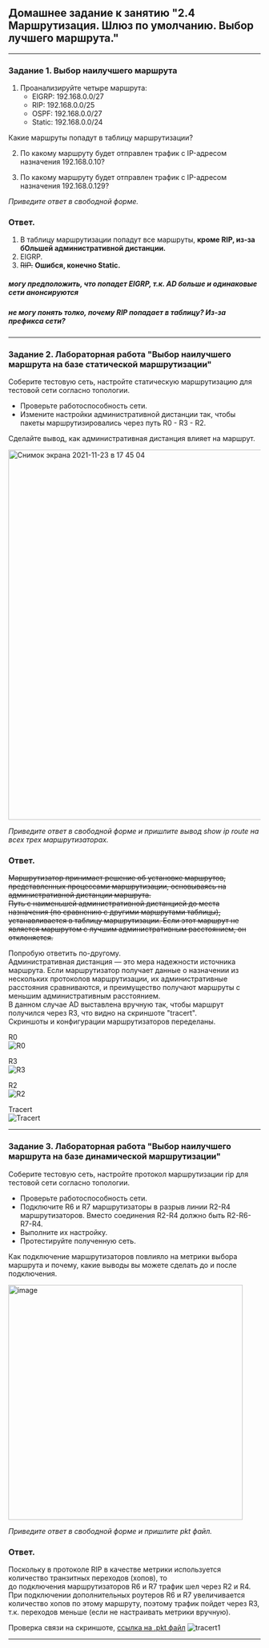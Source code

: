 ## Домашнее задание к занятию "2.4	Маршрутизация. Шлюз по умолчанию.  Выбор лучшего маршрута."  

---

### Задание 1. Выбор наилучшего маршрута

1. Проанализируйте четыре маршрута:   
   - EIGRP: 192.168.0.0/27   
   - RIP: 192.168.0.0/25     
   - OSPF: 192.168.0.0/27      
   - Static: 192.168.0.0/24   
     
Какие маршруты попадут в таблицу маршрутизации?

2. По какому маршруту будет отправлен трафик с IP-адресом назначения 192.168.0.10?

3. По какому маршруту будет отправлен трафик с IP-адресом назначения 192.168.0.129?

*Приведите ответ в свободной форме.*

### Ответ.  

1. В таблицу маршрутизации попадут все маршруты, **кроме RIP, из-за бОльшей административной дистанции.**     
2. EIGRP.  
3. ~~RIP.~~  **Ошибся, конечно Static.**   

##### могу предположить, что попадет EIGRP, т.к. AD больше и одинаковые сети анонсируются   
##### не могу понять толко, почему RIP попадает в таблицу? Из-за префикса сети?

---

### Задание 2. Лабораторная работа "Выбор наилучшего маршрута на базе статической маршрутизации"

Соберите тестовую сеть, настройте статическую маршрутизацию для тестовой сети согласно топологии. 

-	Проверьте работоспособность сети. 
-	Измените настройки административной дистанции так, чтобы пакеты маршрутизировались через путь R0 - R3 - R2.

Сделайте вывод, как административная дистанция влияет на маршрут.

<img width="737" alt="Снимок экрана 2021-11-23 в 17 45 04" src="https://user-images.githubusercontent.com/73060384/143046501-32c03615-6ea6-4bd8-a925-5ad11234b65a.png">

*Приведите ответ в свободной форме и пришлите вывод show ip route на всех трех маршрутизаторах.*

### Ответ.  

~~Маршрутизатор принимает решение об установке маршрутов, представленных процессами маршрутизации, основываясь на административной дистанции маршрута.  
Путь с наименьшей административной дистанцией до места назначения (по сравнению с другими маршрутами таблицы), устанавливается в таблицу маршрутизации. Если этот маршрут не является маршрутом с лучшим административным расстоянием, он отклоняется.~~  

Попробую ответить по-другому.  
Административная дистанция — это мера надежности источника маршрута. Если маршрутизатор получает данные о назначении из нескольких протоколов маршрутизации, их административные расстояния сравниваются, и преимущество получают маршруты с меньшим административным расстоянием.  
В данном случае AD выставлена вручную так, чтобы маршрут получился через R3, что видно на скриншоте "tracert".  
Скриншоты и конфигурации маршрутизаторов переделаны.   

R0  
![R0](pic/R0.png)  

R3  
![R3](pic/R3.png)  

R2  
![R2](pic/R2.png)  

Tracert  
![Tracert](pic/tracert3.png)  

---  

### Задание 3. Лабораторная работа "Выбор наилучшего маршрута на базе динамической маршрутизации"

Соберите тестовую сеть, настройте протокол маршрутизации rip для тестовой сети согласно топологии. 

-	Проверьте работоспособность сети. 
-	Подключите R6 и R7 маршрутизаторы в разрыв линии R2-R4 маршрутизаторов. Вместо соединения R2-R4 должно быть R2-R6-R7-R4.
-	Выполните их настройку. 
-	Протестируйте полученную сеть. 

Как подключение маршрутизаторов повлияло на метрики выбора маршрута и почему, какие выводы вы можете сделать до и после подключения.

<img width="468" alt="image" src="https://user-images.githubusercontent.com/73060384/142831858-71671547-a415-4d74-bb09-469de2367f4a.png">

*Приведите ответ в свободной форме и пришлите pkt файл.*

### Ответ.  

Поскольку в протоколе RIP в качестве метрики используется количество транзитных переходов (хопов), то  
до подключения маршрутизаторов R6 и R7 трафик шел через R2 и R4.  
При подключении дополнительных роутеров R6 и R7 увеличивается количество хопов по этому маршруту, поэтому трафик пойдет через R3, т.к. переходов меньше (если не настраивать метрики вручную).  

Проверка связи на скриншоте, [ссылка на .pkt файл](https://disk.yandex.ru/d/lHd8pI7UoDCnOA)
![tracert1](pic/tracert1.png)  

---  

